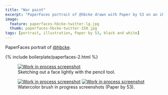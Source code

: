 ```yaml
---
title: "War paint"
excerpt: "PaperFaces portrait of @hbcke drawn with Paper by 53 on an iPad."
image: 
  feature: paperfaces-hbcke-twitter-lg.jpg
  thumb: paperfaces-hbcke-twitter-150.jpg
tags: [portrait, illustration, Paper by 53, black and white]
---
```


PaperFaces portrait of [@hbcke](http://twitter.com/hbcke).

{% include boilerplate/paperfaces-2.html %}

<figure>
	<a href="{{ site.url }}/assets/images/paperfaces-hbcke-process-1-lg.jpg"><img src="{{ site.url }}/assets/images/paperfaces-hbcke-process-1-750.jpg" alt="Work in process screenshot"></a>
	<figcaption>Sketching out a face lightly with the pencil tool.</figcaption>
</figure>

<figure class="half">
	<a href="{{ site.url }}/assets/images/paperfaces-hbcke-process-2-lg.jpg"><img src="{{ site.url }}/assets/images/paperfaces-hbcke-process-2-600.jpg" alt="Work in process screenshot"></a>
	<a href="{{ site.url }}/assets/images/paperfaces-hbcke-process-3-lg.jpg"><img src="{{ site.url }}/assets/images/paperfaces-hbcke-process-3-600.jpg" alt="Work in process screenshot"></a>
	<figcaption>Watercolor brush in progress screenshots (Paper by 53).</figcaption>
</figure>
